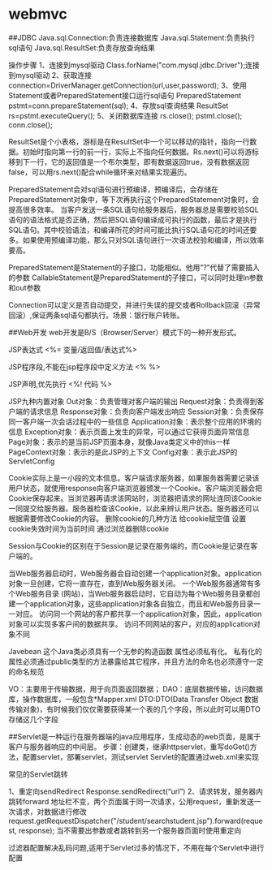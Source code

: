 # webmvc
##JDBC
Java.sql.Connection:负责连接数据库
Java.sql.Statement:负责执行sql语句
Java.sql.ResultSet:负责存放查询结果

操作步骤
1、连接到mysql驱动
Class.forName("com.mysql.jdbc.Driver");连接到mysql驱动
2、获取连接
connection=DriverManager.getConnection(url,user,password);
3、使用Statement或者PreparedStatement接口运行sql语句
PreparedStatement pstmt=conn.prepareStatement(sql);
4、存放sql查询结果
ResultSet rs=pstmt.executeQuery();
5、关闭数据库连接
rs.close();
pstmt.close();
conn.close();

ResultSet是个小表格，游标是在ResultSet中一个可以移动的指针，指向一行数据。初始时指向第一行的前一行，实际上不指向任何数据。Rs.next()可以将游标移到下一行，它的返回值是一个布尔类型，即有数据返回true，没有数据返回false，可以用rs.next()配合while循环来对结果实现遍历。

PreparedStatement会对sql语句进行预编译，预编译后，会存储在PreparedStatement对象中，等下次再执行这个PreparedStatement对象时，会提高很多效率。
当客户发送一条SQL语句给服务器后，服务器总是需要校验SQL语句的语法格式是否正确，然后把SQL语句编译成可执行的函数，最后才是执行SQL语句。其中校验语法，和编译所花的时间可能比执行SQL语句花的时间还要多。如果使用预编译功能，那么只对SQL语句进行一次语法校验和编译，所以效率要高。

PreparedStatement是Statement的子接口，功能相似。他用”?”代替了需要插入的参数
CallableStatement是PreparedStatement的子接口，可以同时处理In参数和out参数

Connection可以定义是否自动提交，并进行失误的提交或者Rollback回滚（异常回滚）,保证两条sql语句都执行。场景：银行账户转账。


##Web开发
web开发是B/S（Browser/Server）模式下的一种开发形式。

JSP表达式
<%= 变量/返回值/表达式%>

JSP程序段,不能在jsp程序段中定义方法
<% %>

JSP声明,优先执行
<%!  代码  %>


JSP九种内置对象
Out对象：负责管理对客户端的输出
Request对象：负责得到客户端的请求信息
Response对象：负责向客户端发出响应
Session对象：负责保存同一客户端一次会话过程中的一些信息
Application对象：表示整个应用的环境的信息
Exception对象：表示页面上发生的异常，可以通过它获得页面异常信息
Page对象：表示的是当前JSP页面本身，就像Java类定义中的this一样
PageContext对象：表示的是此JSP的上下文
Config对象：表示此JSP的ServletConfig

Cookie实际上是一小段的文本信息。客户端请求服务器，如果服务器需要记录该用户状态，就使用response向客户端浏览器颁发一个Cookie。客户端浏览器会把Cookie保存起来。当浏览器再请求该网站时，浏览器把请求的网址连同该Cookie一同提交给服务器。服务器检查该Cookie，以此来辨认用户状态。服务器还可以根据需要修改Cookie的内容。
删除cookie的几种方法
给cookie赋空值
设置cookie失效时间为当前时间
通过浏览器删除cookie

Session与Cookie的区别在于Session是记录在服务端的，而Cookie是记录在客户端的。

当Web服务器启动时，Web服务器会自动创建一个application对象。application对象一旦创建，它将一直存在，直到Web服务器关闭。
一个Web服务器通常有多个Web服务目录 (网站)，当Web服务器启动时，它自动为每个Web服务目录都创建一个application对象，这些application对象各自独立，而且和Web服务目录一一对应。
访问同一个网站的客户都共享一个application对象，因此，application对象可以实现多客户间的数据共享。
访问不同网站的客户，对应的application对象不同

Javebean
这个Java类必须具有一个无参的构造函数
属性必须私有化。
私有化的属性必须通过public类型的方法暴露给其它程序，并且方法的命名也必须遵守一定的命名规范

VO：主要用于传输数据，用于向页面返回数据；
DAO：底层数据传输，访问数据库，操作数据库，一般包含*Mapper.xml
DTO:DTO(Data Transfer Object 数据传输对象)，有时候我们仅仅需要获得某一个表的几个字段，所以此时可以用DTO存储这几个字段

##Servlet是一种运行在服务器端的java应用程序，生成动态的web页面，是属于客户与服务器响应的中间层。
步骤：创建类，继承httpservlet，重写doGet()方法，配置servlet，部署servlet，测试servlet
Servlet的配置通过web.xml来实现

常见的Servlet跳转

1、重定向sendRedirect
Response.sendRedirect(“url”)
2、请求转发，服务器内跳转forward
地址栏不变，两个页面属于同一次请求，公用request，重新发送一次请求，对数据进行修改
request.getRequestDispatcher("/student/searchstudent.jsp").forward(request, response);
当不需要出参数或者跳转到另一个服务器页面时使用重定向

过滤器配置解决乱码问题,适用于Servlet过多的情况下，不用在每个Servlet中进行配置
